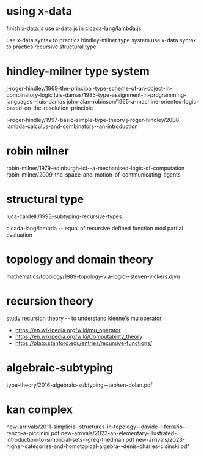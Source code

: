 # using x-data

finish x-data.js
use x-data.js in cicada-lang/lambda.js

use x-data syntax to practics hindley-milner type system
use x-data syntax to practics recursive structural type

# hindley-milner type system

j-roger-hindley/1969-the-principal-type-scheme-of-an-object-in-combinatory-logic
luis-damas/1985-type-assignment-in-programming-languages--luis-damas
john-alan-robinson/1965-a-machine-oriented-logic-based-on-the-resolution-principle

j-roger-hindley/1997-basic-simple-type-theory
j-roger-hindley/2008-lambda-calculus-and-combinators--an-introduction

# robin milner

robin-milner/1979-edinburgh-lcf--a-mechanised-logic-of-computation
robin-milner/2009-the-space-and-motion-of-communicating-agents

# structural type

luca-cardelli/1993-subtyping-recursive-types

cicada-lang/lambda -- equal of recursive defined function mod partial evaluation

# topology and domain theory

mathematics/topology/1989-topology-via-logic--steven-vickers.djvu

# recursion theory

study recursion theory -- to understand kleene's mu operator

- https://en.wikipedia.org/wiki/mu_operator
- https://en.wikipedia.org/wiki/Computability_theory
- https://plato.stanford.edu/entries/recursive-functions/

# algebraic-subtyping

type-theory/2016-algebraic-subtyping--tephen-dolan.pdf

# kan complex

new-arrivals/2011-simplicial-structures-in-topology--davide-l-ferrario--renzo-a-piccinini.pdf
new-arrivals/2023-an-elementary-illustrated-introduction-to-simplicial-sets--greg-friedman.pdf
new-arrivals/2023-higher-categories-and-homotopical-algebra--denis-charles-cisinski.pdf
